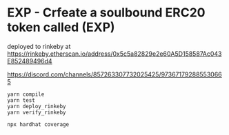 # EXP - Crfeate a soulbound ERC20 token called (EXP)

deployed to rinkeby at https://rinkeby.etherscan.io/address/0x5c5a82829e2e60A5D158587Ac043E852489496d4

https://discord.com/channels/857263307732025425/973671792885530665

```shell
yarn compile
yarn test
yarn deploy_rinkeby
yarn verify_rinkeby

npx hardhat coverage
```